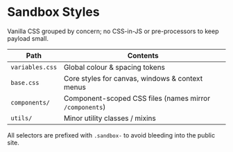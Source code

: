 # Sandbox Styles

Vanilla CSS grouped by concern; no CSS-in-JS or pre-processors to keep payload small.

| Path | Contents |
|------|----------|
| `variables.css` | Global colour & spacing tokens |
| `base.css` | Core styles for canvas, windows & context menus |
| `components/` | Component-scoped CSS files (names mirror `/components`) |
| `utils/` | Minor utility classes / mixins |

All selectors are prefixed with `.sandbox-` to avoid bleeding into the public site. 
